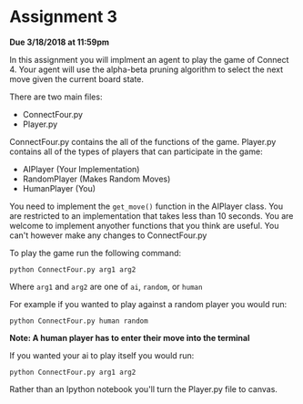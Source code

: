 # Assignment 3

**Due 3/18/2018 at 11:59pm**

In this assignment you will implment an agent to play the game of Connect 4.
Your agent will use the alpha-beta pruning algorithm to select the next move
given the current board state. 

There are two main files:
- ConnectFour.py 
- Player.py

ConnectFour.py contains the all of the functions of the game.
Player.py contains all of the types of players that can participate in the 
game:
- AIPlayer (Your Implementation)
- RandomPlayer (Makes Random Moves)
- HumanPlayer (You)

You need to implement the `get_move()` function in the AIPlayer class. You are 
restricted to an implementation that takes less than 10 seconds. You are welcome 
to implement anyother functions that you think are useful. You can't however 
make any changes to ConnectFour.py

To play the game run the following command:

`python ConnectFour.py arg1 arg2`

Where `arg1` and `arg2` are one of `ai`, `random`, or `human`

For example if you wanted to play against a random player you would run:

`python ConnectFour.py human random`

**Note: A human player has to enter their move into the terminal**

If you wanted your ai to play itself you would run:

`python ConnectFour.py arg1 arg2`

Rather than an Ipython notebook you'll turn the Player.py file to canvas.
